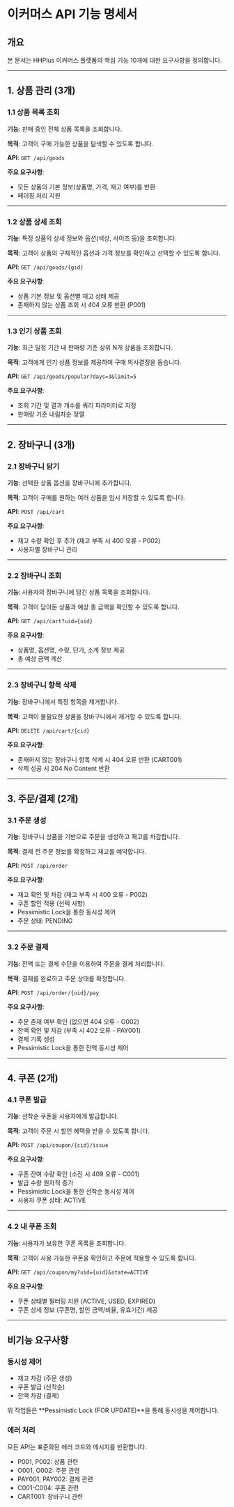 # 이커머스 API 기능 명세서

## 개요
본 문서는 HHPlus 이커머스 플랫폼의 핵심 기능 10개에 대한 요구사항을 정의합니다.

---

## 1. 상품 관리 (3개)

### 1.1 상품 목록 조회
**기능**: 판매 중인 전체 상품 목록을 조회합니다.

**목적**: 고객이 구매 가능한 상품을 탐색할 수 있도록 합니다.

**API**: `GET /api/goods`

**주요 요구사항**:
- 모든 상품의 기본 정보(상품명, 가격, 재고 여부)를 반환
- 페이징 처리 지원

---

### 1.2 상품 상세 조회
**기능**: 특정 상품의 상세 정보와 옵션(색상, 사이즈 등)을 조회합니다.

**목적**: 고객이 상품의 구체적인 옵션과 가격 정보를 확인하고 선택할 수 있도록 합니다.

**API**: `GET /api/goods/{gid}`

**주요 요구사항**:
- 상품 기본 정보 및 옵션별 재고 상태 제공
- 존재하지 않는 상품 조회 시 404 오류 반환 (P001)

---

### 1.3 인기 상품 조회
**기능**: 최근 일정 기간 내 판매량 기준 상위 N개 상품을 조회합니다.

**목적**: 고객에게 인기 상품 정보를 제공하여 구매 의사결정을 돕습니다.

**API**: `GET /api/goods/popular?days=3&limit=5`

**주요 요구사항**:
- 조회 기간 및 결과 개수를 쿼리 파라미터로 지정
- 판매량 기준 내림차순 정렬

---

## 2. 장바구니 (3개)

### 2.1 장바구니 담기
**기능**: 선택한 상품 옵션을 장바구니에 추가합니다.

**목적**: 고객이 구매를 원하는 여러 상품을 임시 저장할 수 있도록 합니다.

**API**: `POST /api/cart`

**주요 요구사항**:
- 재고 수량 확인 후 추가 (재고 부족 시 400 오류 - P002)
- 사용자별 장바구니 관리

---

### 2.2 장바구니 조회
**기능**: 사용자의 장바구니에 담긴 상품 목록을 조회합니다.

**목적**: 고객이 담아둔 상품과 예상 총 금액을 확인할 수 있도록 합니다.

**API**: `GET /api/cart?uid={uid}`

**주요 요구사항**:
- 상품명, 옵션명, 수량, 단가, 소계 정보 제공
- 총 예상 금액 계산

---

### 2.3 장바구니 항목 삭제
**기능**: 장바구니에서 특정 항목을 제거합니다.

**목적**: 고객이 불필요한 상품을 장바구니에서 제거할 수 있도록 합니다.

**API**: `DELETE /api/cart/{cid}`

**주요 요구사항**:
- 존재하지 않는 장바구니 항목 삭제 시 404 오류 반환 (CART001)
- 삭제 성공 시 204 No Content 반환

---

## 3. 주문/결제 (2개)

### 3.1 주문 생성
**기능**: 장바구니 상품을 기반으로 주문을 생성하고 재고를 차감합니다.

**목적**: 결제 전 주문 정보를 확정하고 재고를 예약합니다.

**API**: `POST /api/order`

**주요 요구사항**:
- 재고 확인 및 차감 (재고 부족 시 400 오류 - P002)
- 쿠폰 할인 적용 (선택 사항)
- Pessimistic Lock을 통한 동시성 제어
- 주문 상태: PENDING

---

### 3.2 주문 결제
**기능**: 잔액 또는 결제 수단을 이용하여 주문을 결제 처리합니다.

**목적**: 결제를 완료하고 주문 상태를 확정합니다.

**API**: `POST /api/order/{oid}/pay`

**주요 요구사항**:
- 주문 존재 여부 확인 (없으면 404 오류 - O002)
- 잔액 확인 및 차감 (부족 시 402 오류 - PAY001)
- 결제 기록 생성
- Pessimistic Lock을 통한 잔액 동시성 제어

---

## 4. 쿠폰 (2개)

### 4.1 쿠폰 발급
**기능**: 선착순 쿠폰을 사용자에게 발급합니다.

**목적**: 고객이 주문 시 할인 혜택을 받을 수 있도록 합니다.

**API**: `POST /api/coupon/{cid}/issue`

**주요 요구사항**:
- 쿠폰 잔여 수량 확인 (소진 시 409 오류 - C001)
- 발급 수량 원자적 증가
- Pessimistic Lock을 통한 선착순 동시성 제어
- 사용자 쿠폰 상태: ACTIVE

---

### 4.2 내 쿠폰 조회
**기능**: 사용자가 보유한 쿠폰 목록을 조회합니다.

**목적**: 고객이 사용 가능한 쿠폰을 확인하고 주문에 적용할 수 있도록 합니다.

**API**: `GET /api/coupon/my?uid={uid}&state=ACTIVE`

**주요 요구사항**:
- 쿠폰 상태별 필터링 지원 (ACTIVE, USED, EXPIRED)
- 쿠폰 상세 정보 (쿠폰명, 할인 금액/비율, 유효기간) 제공

---

## 비기능 요구사항

### 동시성 제어
- 재고 차감 (주문 생성)
- 쿠폰 발급 (선착순)
- 잔액 차감 (결제)

위 작업들은 **Pessimistic Lock (FOR UPDATE)**을 통해 동시성을 제어합니다.

### 에러 처리
모든 API는 표준화된 에러 코드와 메시지를 반환합니다.
- P001, P002: 상품 관련
- O001, O002: 주문 관련
- PAY001, PAY002: 결제 관련
- C001-C004: 쿠폰 관련
- CART001: 장바구니 관련
